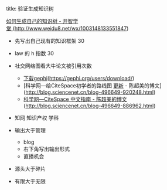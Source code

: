 title: 验证生成知识树

[如何生成自己的知识树 - 开智学堂 ]()(http://www.weidu8.net/wx/1003148133551847)


- 先写出自己现有的知识框架 30
- law 的 h 指数 30
- 社交网络图看大牛论文被引用次数
	- [下载gephi]()(https://gephi.org/users/download/)
	- [科学网—给CiteSpace初学者的路线图 [更新]() - 陈超美的博文](http://blog.sciencenet.cn/blog-496649-920248.html)
	- [科学网—CiteSpace 中文指南 - 陈超美的博文]()(http://blog.sciencenet.cn/blog-496649-886962.html)

- 知网 知识产权 学科


- 输出大于管理 
	- blog 
	- 右下角写出输出形式
	- 直播机会
- 源头大于碎片
- 有限大于无限

